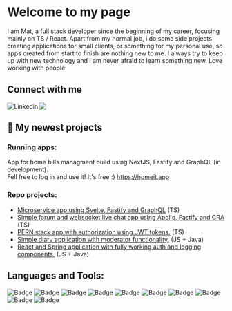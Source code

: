 # Welcome to my page

I am Mat, a full stack developer since the beginning of my career, focusing mainly on TS / React. Apart from my normal job, i do some side projects creating applications for small clients, or something for my personal use, so apps created from start to finish are nothing new to me. I always try to keep up with new technology and i am never afraid to learn something new. Love working with people!
<!--
I have the most experience working with React and Spring Boot, but recently i fall in love with React + NodeJs combination. 
-->
## Connect with me
<a href="https://www.linkedin.com/in/mateusz-piorowski/"><img align="left" alt="Linkedin" src="https://img.shields.io/badge/-LinkedIn-%235d8239?logo=LinkedIn&logoColor=white&logoPosition=right&labelColor=grey" /></a>
<a href="mailto:mateuszpiorowski@gmail.com"> <img src="https://img.shields.io/badge/-Gmail-%235d8239?logo=Gmail&logoColor=white&logoPosition=right&labelColor=grey"/></a>

## :wrench: My newest projects

### Running apps:
App for home bills managment build using NextJS, Fastify and GraphQL (in development).  
Fell free to log in and use it! It's free :) https://homeit.app


### Repo projects:
- <a href="https://github.com/mpiorowski/microservices-ts-fastify-svelte">Microservice app using Svelte, Fastify and GraphQL</a> (TS)
- <a href="https://github.com/mpiorowski/apollo-fastify-cra">Simple forum and websocket live chat app using Apollo, Fastify and CRA</a> (TS)
- <a href="https://github.com/mpiorowski/pern-auth">PERN stack app with authorization using JWT tokens.</a> (TS)
- <a href="https://github.com/mpiorowski/diary-app">Simple diary application with moderator functionality.</a> (JS + Java)
- <a href="https://github.com/mpiorowski/react-spring-auth">React and Spring application with fully working auth and logging components.</a> (JS + Java)

## Languages and Tools:  

![Badge](https://img.shields.io/badge/Languages-JavaScript-%235d8239?logo=JavaScript&logoColor=white)
![Badge](https://img.shields.io/badge/Languages-Java-%235d8239?logo=Java&logoColor=white)
![Badge](https://img.shields.io/badge/Frameworks-React-%235d8239?logo=React&logoColor=white)
![Badge](https://img.shields.io/badge/Frameworks-NodeJS-%235d8239?logo=Node.js&logoColor=white)
![Badge](https://img.shields.io/badge/Frameworks-Spring-%235d8239?logo=Spring&logoColor=white)
![Badge](https://img.shields.io/badge/SQL-PostgreSQL-%235d8239?logo=PostgreSql&logoColor=white)
![Badge](https://img.shields.io/badge/SQL-MySQL-%235d8239?logo=MySql&logoColor=white)
![Badge](https://img.shields.io/badge/Tools-Docker-%235d8239?logo=Docker&logoColor=white)
![Badge](https://img.shields.io/badge/Tools-VSC-%235d8239?logo=visual-studio-code&logoColor=white)
![Badge](https://img.shields.io/badge/Tools-Git-%235d8239?logo=Git&logoColor=white)

<!--
**mpiorowski/mpiorowski** is a ✨ _special_ ✨ repository because its `README.md` (this file) appears on your GitHub profile.

Here are some ideas to get you started:

- 🔭 I’m currently working on ...
- 🌱 I’m currently learning ...
- 👯 I’m looking to collaborate on ...
- 🤔 I’m looking for help with ...
- 💬 Ask me about ...
- 📫 How to reach me: ...
- 😄 Pronouns: ...
- ⚡ Fun fact: ...
-->
